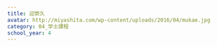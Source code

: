 ```yaml
---
title: 迎崇久
avatar: http://miyashita.com/wp-content/uploads/2016/04/mukae.jpg
category: 04_学士課程
school_year: 4
---
```


